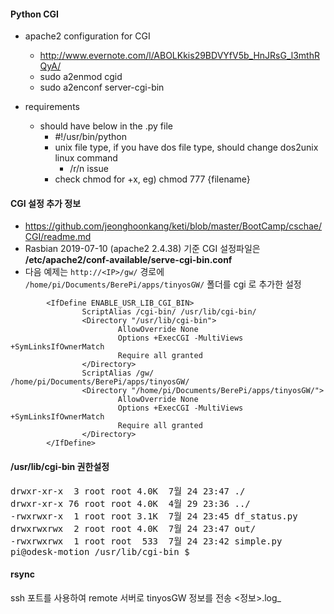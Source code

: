 #### Python CGI
- apache2 configuration for CGI
  - http://www.evernote.com/l/ABOLKkis29BDVYfV5b_HnJRsG_l3mthRQyA/
  - sudo a2enmod cgid
  - sudo a2enconf server-cgi-bin
  
- requirements
  - should have below in the .py file
    - #!/usr/bin/python
    - unix file type, if you have dos file type, should change dos2unix linux command
      - /r/n issue
    - check chmod for +x, eg) chmod 777 {filename}
    
#### CGI 설정 추가 정보
- https://github.com/jeonghoonkang/keti/blob/master/BootCamp/cschae/CGI/readme.md
- Rasbian 2019-07-10 (apache2 2.4.38) 기준 CGI 설정파일은 **/etc/apache2/conf-available/serve-cgi-bin.conf**
- 다음 예제는 ```http://<IP>/gw/``` 경로에 ```/home/pi/Documents/BerePi/apps/tinyosGW/``` 폴더를 cgi 로 추가한 설정
```apacheconf
        <IfDefine ENABLE_USR_LIB_CGI_BIN>
                ScriptAlias /cgi-bin/ /usr/lib/cgi-bin/
                <Directory "/usr/lib/cgi-bin">
                        AllowOverride None
                        Options +ExecCGI -MultiViews +SymLinksIfOwnerMatch
                        Require all granted
                </Directory>
                ScriptAlias /gw/ /home/pi/Documents/BerePi/apps/tinyosGW/
                <Directory "/home/pi/Documents/BerePi/apps/tinyosGW/">
                        AllowOverride None
                        Options +ExecCGI -MultiViews +SymLinksIfOwnerMatch
                        Require all granted
                </Directory>
        </IfDefine>
```


#### /usr/lib/cgi-bin 권한설정

<pre>
drwxr-xr-x  3 root root 4.0K  7월 24 23:47 ./
drwxr-xr-x 76 root root 4.0K  4월 29 23:36 ../
-rwxrwxr-x  1 root root 3.1K  7월 24 23:45 df_status.py
drwxrwxrwx  2 root root 4.0K  7월 24 23:47 out/
-rwxrwxrwx  1 root root  533  7월 24 23:42 simple.py
pi@odesk-motion /usr/lib/cgi-bin $
</pre>


#### rsync

ssh 포트를 사용하여 remote 서버로 tinyosGW 정보를 전송
_<tinyosGW hostname>_<정보>.log_
